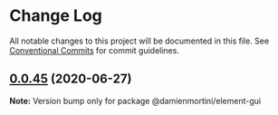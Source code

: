 # Change Log

All notable changes to this project will be documented in this file.
See [Conventional Commits](https://conventionalcommits.org) for commit guidelines.

## [0.0.45](https://github.com/damienmortini/lib/compare/@damienmortini/element-gui@0.0.44...@damienmortini/element-gui@0.0.45) (2020-06-27)

**Note:** Version bump only for package @damienmortini/element-gui
